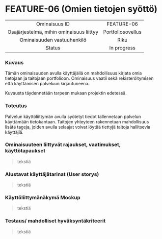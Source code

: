 # FEATURE-06 (Omien tietojen syöttö)  


| | |
|:-:|:-:|
| Ominaisuus ID | FEATURE-06 |
| Osajärjestelmä, mihin ominaisuus liittyy | Portfoliosovellus |
| Ominaisuuden vastuuhenkilö | Riku |
| Status | In progress |  


### Kuvaus   
Tämän ominaisuuden avulla käyttäjällä on mahdollisuus kirjata omia tietojaan ja taitojaan portfolioon. Ominaisuus vaatii sekä rekisteröitymisen että käyttämisen palveluun kirjautuneena.  

Kuvausta täydennetään tarpeen mukaan projektin edetessä.  
### Toteutus  
Palvelun käyttöliittymän avulla syötetyt tiedot tallennetaan palvelun käyttämään tietokantaan. Taitojen yhteyteen rakennetaan mahdollisuus lisätä tageja, joiden avulla selaajat voivat löytää tiettyjä taitoja hallitsevia käyttäjiä.
### Ominaisuuteen liittyvät rajaukset, vaatimukset, käyttötapaukset  
> tekstiä
### Alustavat käyttäjätarinat (User storys)  
> tekstiä
### Käyttöliittymänäkymä Mockup  
> tekstiä
### Testaus/ mahdolliset hyväksyntäkriteerit
> tekstiä
